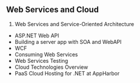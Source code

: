 ## Web Services and Cloud

1. Web Services and Service-Oriented Architecture
* ASP.NET Web API
* Building a server app with SOA and WebAPI
* WCF
* Consuming Web Services
* Web Services Testing
* Cloud Technologies Overview
* PaaS Cloud Hosting for .NET at AppHarbor